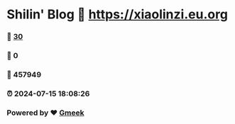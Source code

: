 # Shilin' Blog :link: https://xiaolinzi.eu.org 
### :page_facing_up: [30](https://xiaolinzi.eu.org/tag.html) 
### :speech_balloon: 0 
### :hibiscus: 457949 
### :alarm_clock: 2024-07-15 18:08:26 
### Powered by :heart: [Gmeek](https://github.com/Meekdai/Gmeek)
